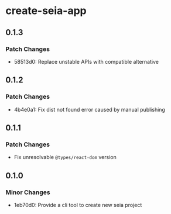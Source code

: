 # create-seia-app

## 0.1.3

### Patch Changes

- 58513d0: Replace unstable APIs with compatible alternative

## 0.1.2

### Patch Changes

- 4b4e0a1: Fix dist not found error caused by manual publishing

## 0.1.1

### Patch Changes

- Fix unresolvable `@types/react-dom` version

## 0.1.0

### Minor Changes

- 1eb70d0: Provide a cli tool to create new seia project
